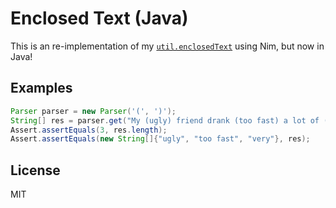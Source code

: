 # Enclosed Text (Java)

This is an re-implementation of my [`util.enclosedText`](https://git.ozzuu.com/thisago/util/src/branch/master/src/util/forStr.nim#L404) using Nim, but now in Java!

## Examples

```java
Parser parser = new Parser('(', ')');
String[] res = parser.get("My (ugly) friend drank (too fast) a lot of (very) dirty water...");
Assert.assertEquals(3, res.length);
Assert.assertEquals(new String[]{"ugly", "too fast", "very"}, res);
```

## License

MIT
